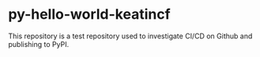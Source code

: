 # py-hello-world-keatincf

This repository is a test repository used to investigate CI/CD on Github and
publishing to PyPI.
